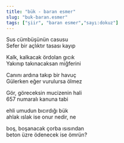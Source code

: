```yaml
---
title: "bük - baran esmer"
slug: "buk-baran.esmer"
tags: ["şiir", "baran esmer","sayı:dokuz"]
---
```


Sus cümbüşünün casusu\
Sefer bir açlıktır tasası kayıp

Kalk, kalkacak ördolan gıcık\
Yakınıp takınacaksan miğferini

Canını ardına takıp bir havuç\
Gülerken eğer vurulursa ölmez

Gör, göreceksin mucizenin hali\
657 numaralı kanuna tabi

ehli umudun bıcırdığı bük\
ahlak ıslak ise onur nedir, ne

boş, boşanacak çorba ısısından\
beton üzre ödenecek ise ömrün?
